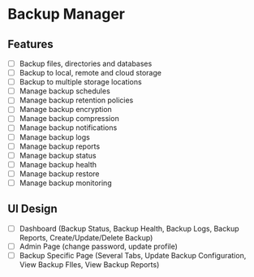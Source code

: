 # Backup Manager

## Features

-   [ ] Backup files, directories and databases
-   [ ] Backup to local, remote and cloud storage
-   [ ] Backup to multiple storage locations
-   [ ] Manage backup schedules
-   [ ] Manage backup retention policies
-   [ ] Manage backup encryption
-   [ ] Manage backup compression
-   [ ] Manage backup notifications
-   [ ] Manage backup logs
-   [ ] Manage backup reports
-   [ ] Manage backup status
-   [ ] Manage backup health
-   [ ] Manage backup restore
-   [ ] Manage backup monitoring

## UI Design

-   [ ] Dashboard (Backup Status, Backup Health, Backup Logs, Backup Reports, Create/Update/Delete Backup)
-   [ ] Admin Page (change password, update profile)
-   [ ] Backup Specific Page (Several Tabs, Update Backup Configuration, View Backup FIles, View Backup Reports)
